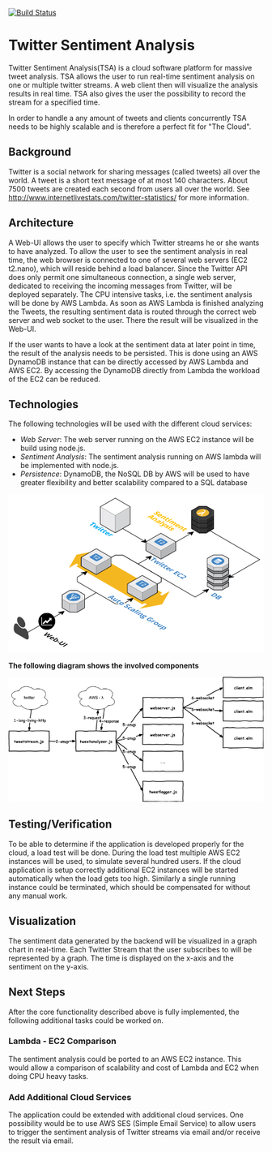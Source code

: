 [![Build Status](https://travis-ci.org/cloudy-sentiment-analysis/CloudyMcCloudface.svg?branch=master)](https://travis-ci.org/cloudy-sentiment-analysis/CloudyMcCloudface)

# Twitter Sentiment Analysis
Twitter Sentiment Analysis(TSA) is a cloud software platform for massive tweet analysis. TSA allows the user to run real-time sentiment analysis on one or multiple twitter streams. A web client then will visualize the analysis results in real time. TSA also gives the user the possibility to record the stream for a specified time.

In order to handle a any amount of tweets and clients concurrently TSA needs to be highly scalable and is therefore a perfect fit for "The Cloud".

## Background
Twitter is a social network for sharing messages (called tweets) all over the world. A tweet is a short text message of at most 140 characters. About 7500 tweets are created each second from users all over the world. See http://www.internetlivestats.com/twitter-statistics/ for more information.

## Architecture
A Web-UI allows the user to specify which Twitter streams he or she wants to have analyzed.
To allow the user to see the sentiment analysis in real time, the web browser is connected to one of several web servers (EC2 t2.nano), which will reside behind a load balancer. Since the Twitter API does only permit one simultaneous connection, a single web server, dedicated to receiving the incoming messages from Twitter, will be deployed separately. The CPU intensive tasks, i.e. the sentiment analysis will be done by AWS Lambda. As soon as AWS Lambda is finished analyzing the Tweets, the resulting sentiment data is routed through the correct web server and web socket to the user. There the result will be visualized in the Web-UI. 

If the user wants to have a look at the sentiment data at later point in time, the result of the analysis needs to be persisted. This is done using an AWS DynamoDB instance that can be directly accessed by AWS Lambda and AWS EC2. By accessing the DynamoDB directly from Lambda the workload of the EC2 can be reduced.

## Technologies
The following technologies will be used with the different cloud services:

- *Web Server*: The web server running on the AWS EC2 instance will be build using node.js.
- *Sentiment Analysis*: The sentiment analysis running on AWS lambda will be implemented with node.js.
- *Persistence*: DynamoDB, the NoSQL DB by AWS will be used to have greater flexibility and better scalability compared to a SQL database

![Architecture](assets/architecture.png)

**The following diagram shows the involved components**

![Components](assets/components-overview.png)

## Testing/Verification
To be able to determine if the application is developed properly for the cloud, a load test will be done. During the load test multiple AWS EC2 instances will be used, to simulate several hundred users. If the cloud application is setup correctly additional EC2 instances will be started automatically when the load gets too high. Similarly a single running instance could be terminated, which should be compensated for without any manual work.

## Visualization
The sentiment data generated by the backend will be visualized in a graph chart in real-time. Each Twitter Stream that the user subscribes to will be represented by a graph. The time is displayed on the x-axis and the sentiment on the y-axis.

## Next Steps
After the core functionality described above is fully implemented, the following additional tasks could be worked on.

### Lambda - EC2 Comparison
The sentiment analysis could be ported to an AWS EC2 instance. This would allow a comparison of scalability and cost of Lambda and EC2 when doing CPU heavy tasks.

### Add Additional Cloud Services
The application could be extended with additional cloud services. One possibility would be to use AWS SES (Simple Email Service) to allow users to trigger the sentiment analysis of Twitter streams via email and/or receive the result via email.
